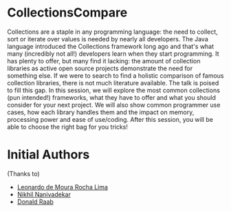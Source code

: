 # CollectionsCompare

Collections are a staple in any programming language: the need to collect, sort or iterate over values is needed by nearly all developers. The Java language introduced the Collections framework long ago and that's what many (incredibly not all!) developers learn when they start programming. It has plenty to offer, but many find it lacking: the amount of collection libraries as active open source projects demonstrate the need for something else. If we were to search to find a holistic comparison of famous collection libraries, there is not much literature available. The talk is poised to fill this gap. In this session, we will explore the most common collections (pun intended!) frameworks, what they have to offer and what you should consider for your next project. We will also show common programmer use cases, how each library handles them and the impact on memory, processing power and ease of use/coding. After this session, you will be able to choose the right bag for you tricks!


# Initial Authors
(Thanks to)
* [Leonardo de Moura Rocha Lima](http://cfp.devoxx.us/2017/speaker/leonardo_de_moura_rocha_lima)
* [Nikhil Nanivadekar](http://cfp.devoxx.us/2017/speaker/nikhil_nanivadekar)
* [Donald Raab](http://cfp.devoxx.us/2017/speaker/donald_raab)